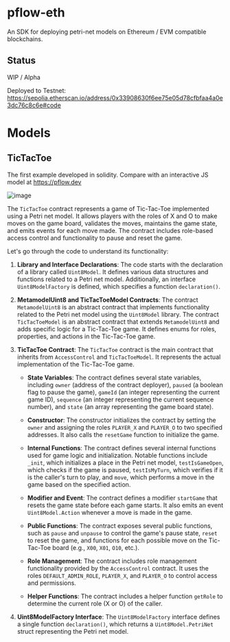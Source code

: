 pflow-eth
=========

An SDK for deploying petri-net models on Ethereum / EVM compatible blockchains.

Status
------
WIP / Alpha


Deployed to Testnet: https://sepolia.etherscan.io/address/0x33908630f6ee75e05d78cfbfaa4a0e3dc76c8c6e#code


Models
======

TicTacToe
---------

The first example developed in solidity. Compare with an interactive JS model at https://pflow.dev

![image](https://github.com/pFlow-dev/pflow-eth/assets/243500/10f14403-59ce-4539-b411-75471b678530)


The `TicTacToe` contract represents a game of Tic-Tac-Toe implemented using a Petri net model. It allows players with the roles of X and O to make moves on the game board, validates the moves, maintains the game state, and emits events for each move made. The contract includes role-based access control and functionality to pause and reset the game.

Let's go through the code to understand its functionality:

1. **Library and Interface Declarations**: The code starts with the declaration of a library called `Uint8Model`. It defines various data structures and functions related to a Petri net model. Additionally, an interface `Uint8ModelFactory` is defined, which specifies a function `declaration()`.

2. **MetamodelUint8 and TicTacToeModel Contracts**: The contract `MetamodelUint8` is an abstract contract that implements functionality related to the Petri net model using the `Uint8Model` library. The contract `TicTacToeModel` is an abstract contract that extends `MetamodelUint8` and adds specific logic for a Tic-Tac-Toe game. It defines enums for roles, properties, and actions in the Tic-Tac-Toe game.

3. **TicTacToe Contract**: The `TicTacToe` contract is the main contract that inherits from `AccessControl` and `TicTacToeModel`. It represents the actual implementation of the Tic-Tac-Toe game.

   - **State Variables**: The contract defines several state variables, including `owner` (address of the contract deployer), `paused` (a boolean flag to pause the game), `gameId` (an integer representing the current game ID), `sequence` (an integer representing the current sequence number), and `state` (an array representing the game board state).

   - **Constructor**: The constructor initializes the contract by setting the `owner` and assigning the roles `PLAYER_X` and `PLAYER_O` to two specified addresses. It also calls the `resetGame` function to initialize the game.

   - **Internal Functions**: The contract defines several internal functions used for game logic and initialization. Notable functions include `_init`, which initializes a place in the Petri net model, `testIsGameOpen`, which checks if the game is paused, `testIsMyTurn`, which verifies if it is the caller's turn to play, and `move`, which performs a move in the game based on the specified action.

   - **Modifier and Event**: The contract defines a modifier `startGame` that resets the game state before each game starts. It also emits an event `Uint8Model.Action` whenever a move is made in the game.

   - **Public Functions**: The contract exposes several public functions, such as `pause` and `unpause` to control the game's pause state, `reset` to reset the game, and functions for each possible move on the Tic-Tac-Toe board (e.g., `X00`, `X01`, `O10`, etc.).

   - **Role Management**: The contract includes role management functionality provided by the `AccessControl` contract. It uses the roles `DEFAULT_ADMIN_ROLE`, `PLAYER_X`, and `PLAYER_O` to control access and permissions.

   - **Helper Functions**: The contract includes a helper function `getRole` to determine the current role (X or O) of the caller.

4. **Uint8ModelFactory Interface**: The `Uint8ModelFactory` interface defines a single function `declaration()`, which returns a `Uint8Model.PetriNet` struct representing the Petri net model.
